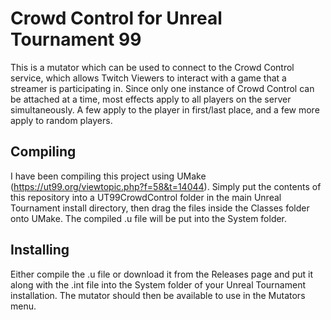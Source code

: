 # Crowd Control for Unreal Tournament 99

This is a mutator which can be used to connect to the Crowd Control service, which allows Twitch Viewers to interact with a game that a streamer is participating in.
Since only one instance of Crowd Control can be attached at a time, most effects apply to all players on the server simultaneously.  A few apply to the player in first/last place, and a few more apply to random players.


## Compiling

I have been compiling this project using UMake (https://ut99.org/viewtopic.php?f=58&t=14044).  Simply put the contents of this repository into a UT99CrowdControl folder in the main Unreal Tournament install directory, then drag the files inside the Classes folder onto UMake.
The compiled .u file will be put into the System folder.


## Installing

Either compile the .u file or download it from the Releases page and put it along with the .int file into the System folder of your Unreal Tournament installation.  The mutator should then be available to use in the Mutators menu.

